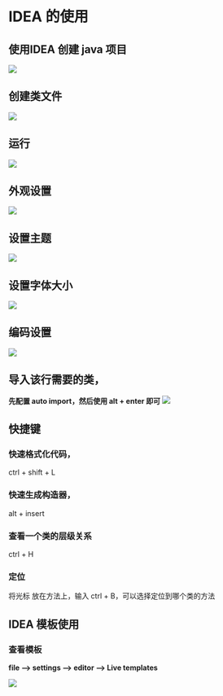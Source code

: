 # IDEA 的使用
<!-- more -->

## 使用IDEA 创建 java 项目
![](./imags/IDEA/10.png)
## 创建类文件
![](./imags/IDEA/11.png)
## 运行
![](./imags/IDEA/12.png)
## 外观设置
![](./imags/IDEA/13.png)
## 设置主题
![](./imags/IDEA/14.png)
## 设置字体大小
![](./imags/IDEA/15.png)
## 编码设置
![](./imags/IDEA/16.png)
## 导入该行需要的类，
**先配置 auto import，然后使用 alt + enter 即可**
![](./imags/IDEA/17.png)

## 快捷键
### 快速格式化代码，
ctrl + shift + L

### 快速生成构造器，
alt + insert

### 查看一个类的层级关系
ctrl + H

### 定位
将光标 放在方法上，输入 ctrl + B，可以选择定位到哪个类的方法

## IDEA 模板使用

### 查看模板
**file --> settings --> editor --> Live templates**

![](./imags/IDEA/19.png)
